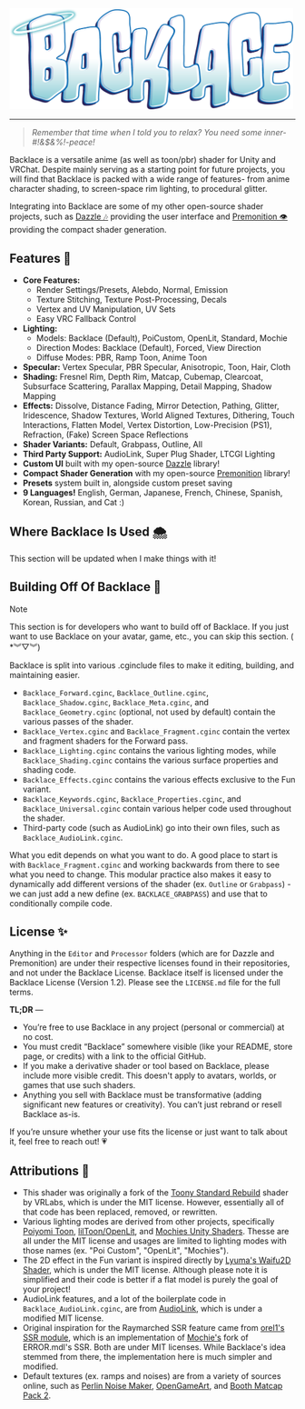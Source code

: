 <p align="left">
  <img src="./.assets/backlace.png" alt="Backlace Logo" width="500"/>
</p>

---

> *Remember that time when I told you to relax? You need some inner-#!&$&%!-peace!*

Backlace is a versatile anime (as well as toon/pbr) shader for Unity and VRChat. Despite mainly serving as a starting point for future projects, you will find that Backlace is packed with a wide range of features- from anime character shading, to screen-space rim lighting, to procedural glitter. 

Integrating into Backlace are some of my other open-source shader projects, such as [Dazzle 🎶](https://github.com/kleineluka/dazzle) providing the user interface and [Premonition 👁️](https://github.com/kleineluka/premonition) providing the compact shader generation.

## Features 🌈
- **Core Features:**
	- Render Settings/Presets, Alebdo, Normal, Emission
	- Texture Stitching, Texture Post-Processing, Decals
	- Vertex and UV Manipulation, UV Sets
	- Easy VRC Fallback Control
 - **Lighting:**
	 - Models: Backlace (Default), PoiCustom, OpenLit, Standard, Mochie
	 - Direction Modes: Backlace (Default), Forced, View Direction
	 - Diffuse Modes: PBR, Ramp Toon, Anime Toon
- **Specular:** Vertex Specular, PBR Specular, Anisotropic, Toon, Hair, Cloth
- **Shading:** Fresnel Rim, Depth Rim, Matcap, Cubemap, Clearcoat, Subsurface Scattering, Parallax Mapping, Detail Mapping, Shadow Mapping
- **Effects:** Dissolve, Distance Fading, Mirror Detection, Pathing, Glitter, Iridescence, Shadow Textures, World Aligned Textures, Dithering, Touch Interactions, Flatten Model, Vertex Distortion, Low-Precision (PS1), Refraction, (Fake) Screen Space Reflections
- **Shader Variants:** Default, Grabpass, Outline, All
- **Third Party Support:** AudioLink, Super Plug Shader, LTCGI Lighting
- **Custom UI** built with my open-source [Dazzle](https://github.com/kleineluka/dazzle) library!
- **Compact Shader Generation** with my open-source [Premonition](https://github.com/kleineluka/premonition) library!
- **Presets** system built in, alongside custom preset saving
- **9 Languages!** English, German, Japanese, French, Chinese, Spanish, Korean, Russian, and Cat :)

## Where Backlace Is Used 🌨️
This section will be updated when I make things with it!

## Building Off Of Backlace 🫧

> [!NOTE] 
> This section is for developers who want to build off of Backlace. If you just want to use Backlace on your avatar, game, etc., you can skip this section. ( \*︾▽︾)

Backlace is split into various .cginclude files to make it editing, building, and maintaining easier.
- `Backlace_Forward.cginc`, `Backlace_Outline.cginc`, `Backlace_Shadow.cginc`, `Backlace_Meta.cginc`, and `Backlace_Geometry.cginc` (optional, not used by default) contain the various passes of the shader.
- `Backlace_Vertex.cginc` and `Backlace_Fragment.cginc` contain the vertex and fragment shaders for the Forward pass.
- `Backlace_Lighting.cginc` contains the various lighting modes, while `Backlace_Shading.cginc` contains the various surface properties and shading code.
- `Backlace_Effects.cginc` contains the various effects exclusive to the Fun variant.
- `Backlace_Keywords.cginc`, `Backlace_Properties.cginc`, and `Backlace_Universal.cginc` contain various helper code used throughout the shader.
- Third-party code (such as AudioLink) go into their own files, such as `Backlace_AudioLink.cginc`.

What you edit depends on what you want to do. A good place to start is with `Backlace_Fragment.cginc` and working backwards from there to see what you need to change. This modular practice also makes it easy to dynamically add different versions of the shader (ex. `Outline` or `Grabpass`) - we can just add a new define (ex. `BACKLACE_GRABPASS`) and use that to conditionally compile code.

## License ✨
Anything in the `Editor` and `Processor` folders (which are for Dazzle and Premonition) are under their respective licenses found in their repositories, and not under the Backlace License. Backlace itself is licensed under the Backlace License (Version 1.2). Please see the `LICENSE.md` file for the full terms.

**TL;DR** —
- You’re free to use Backlace in any project (personal or commercial) at no cost.
- You must credit “Backlace” somewhere visible (like your README, store page, or credits) with a link to the official GitHub.
- If you make a derivative shader or tool based on Backlace, please include more visible credit. This doesn't apply to avatars, worlds, or games that use such shaders.
- Anything you sell with Backlace must be transformative (adding significant new features or creativity). You can’t just rebrand or resell Backlace as-is.

If you’re unsure whether your use fits the license or just want to talk about it, feel free to reach out! 💗

## Attributions 🎨
- This shader was originally a fork of the [Toony Standard Rebuild](https://github.com/VRLabs/Toony-Standard-Rebuild) shader by VRLabs, which is under the MIT license. However, essentially all of that code has been replaced, removed, or rewritten.
- Various lighting modes are derived from other projects, specifically [Poiyomi Toon](https://github.com/poiyomi/PoiyomiToonShader), [lilToon/OpenLit](https://github.com/lilxyzw/lilToon), and [Mochies Unity Shaders](https://github.com/MochiesCode/Mochies-Unity-Shaders/). Thesse are all under the MIT license and usages are limited to lighting modes with those names (ex. \"Poi Custom\", \"OpenLit\", \"Mochies\").
- The 2D effect in the Fun variant is inspired directly by [Lyuma's Waifu2D Shader](https://github.com/lyuma/LyumaShader), which is under the MIT license. Although  please note it is simplified and their code is better if a flat model is purely the goal of your project!
- AudioLink features, and a lot of the boilerplate code in `Backlace_AudioLink.cginc`, are from [AudioLink](https://github.com/llealloo/audiolink), which is under a modified MIT license.
- Original inspiration for the Raymarched SSR feature came from [orel1's SSR module](github.com/orels1/orels-Unity-Shaders), which is an implementation of [Mochie's](https://github.com/MochiesCode/Mochies-Unity-Shaders/) fork of ERROR.mdl's SSR. Both are under MIT licenses. While Backlace's idea stemmed from there, the implementation here is much simpler and modified.
- Default textures (ex. ramps and noises) are from a variety of sources online, such as [Perlin Noise Maker](http://kitfox.com/projects/perlinNoiseMaker/), [OpenGameArt](https://opengameart.org/), and [Booth Matcap Pack 2](https://booth.pm/ja/items/5755167).
